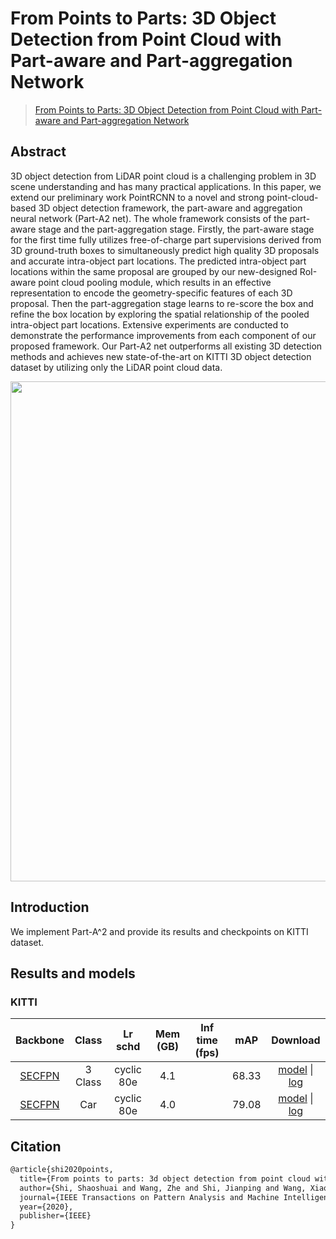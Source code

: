 # From Points to Parts: 3D Object Detection from Point Cloud with Part-aware and Part-aggregation Network

> [From Points to Parts: 3D Object Detection from Point Cloud with Part-aware and Part-aggregation Network](https://arxiv.org/abs/1907.03670)

<!-- [ALGORITHM] -->

## Abstract

3D object detection from LiDAR point cloud is a challenging problem in 3D scene understanding and has many practical applications. In this paper, we extend our preliminary work PointRCNN to a novel and strong point-cloud-based 3D object detection framework, the part-aware and aggregation neural network (Part-A2 net). The whole framework consists of the part-aware stage and the part-aggregation stage. Firstly, the part-aware stage for the first time fully utilizes free-of-charge part supervisions derived from 3D ground-truth boxes to simultaneously predict high quality 3D proposals and accurate intra-object part locations. The predicted intra-object part locations within the same proposal are grouped by our new-designed RoI-aware point cloud pooling module, which results in an effective representation to encode the geometry-specific features of each 3D proposal. Then the part-aggregation stage learns to re-score the box and refine the box location by exploring the spatial relationship of the pooled intra-object part locations. Extensive experiments are conducted to demonstrate the performance improvements from each component of our proposed framework. Our Part-A2 net outperforms all existing 3D detection methods and achieves new state-of-the-art on KITTI 3D object detection dataset by utilizing only the LiDAR point cloud data.

<div align=center>
<img src="https://user-images.githubusercontent.com/79644370/143882774-6fc5f736-10d1-499a-8929-ca0768419049.png" width="800"/>
</div>

## Introduction

We implement Part-A^2 and provide its results and checkpoints on KITTI dataset.

## Results and models

### KITTI

|                            Backbone                             |  Class  |  Lr schd   | Mem (GB) | Inf time (fps) |  mAP  |                                                                                                                                                                                                   Download                                                                                                                                                                                                   |
| :-------------------------------------------------------------: | :-----: | :--------: | :------: | :------------: | :---: | :----------------------------------------------------------------------------------------------------------------------------------------------------------------------------------------------------------------------------------------------------------------------------------------------------------------------------------------------------------------------------------------------------------: |
| [SECFPN](./PartA2_hv_secfpn_8xb2-cyclic-80e_kitti-3d-3class.py) | 3 Class | cyclic 80e |   4.1    |                | 68.33 | [model](https://download.openmmlab.com/mmdetection3d/v1.0.0_models/parta2/hv_PartA2_secfpn_2x8_cyclic_80e_kitti-3d-3class/hv_PartA2_secfpn_2x8_cyclic_80e_kitti-3d-3class_20210831_022017-454a5344.pth) \| [log](https://download.openmmlab.com/mmdetection3d/v1.0.0_models/parta2/hv_PartA2_secfpn_2x8_cyclic_80e_kitti-3d-3class/hv_PartA2_secfpn_2x8_cyclic_80e_kitti-3d-3class_20210831_022017.log.json) |
|  [SECFPN](./PartA2_hv_secfpn_8xb2-cyclic-80e_kitti-3d-car.py)   |   Car   | cyclic 80e |   4.0    |                | 79.08 |       [model](https://download.openmmlab.com/mmdetection3d/v1.0.0_models/parta2/hv_PartA2_secfpn_2x8_cyclic_80e_kitti-3d-car/hv_PartA2_secfpn_2x8_cyclic_80e_kitti-3d-car_20210831_022017-cb7ff621.pth) \| [log](https://download.openmmlab.com/mmdetection3d/v1.0.0_models/parta2/hv_PartA2_secfpn_2x8_cyclic_80e_kitti-3d-car/hv_PartA2_secfpn_2x8_cyclic_80e_kitti-3d-car_20210831_022017.log.json)       |

## Citation

```latex
@article{shi2020points,
  title={From points to parts: 3d object detection from point cloud with part-aware and part-aggregation network},
  author={Shi, Shaoshuai and Wang, Zhe and Shi, Jianping and Wang, Xiaogang and Li, Hongsheng},
  journal={IEEE Transactions on Pattern Analysis and Machine Intelligence},
  year={2020},
  publisher={IEEE}
}
```
